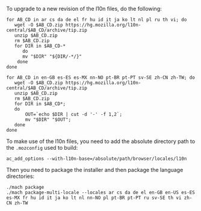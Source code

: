 To upgrade to a new revision of the l10n files, do the following:

```
for AB_CD in ar cs da de el fr hu id it ja ko lt nl pl ru th vi; do
   wget -O $AB_CD.zip https://hg.mozilla.org/l10n-central/$AB_CD/archive/tip.zip
   unzip $AB_CD.zip
   rm $AB_CD.zip
   for DIR in $AB_CD-*
      do
      mv "$DIR" "${DIR/-*/}"
    done
done
```

```
for AB_CD in en-GB es-ES es-MX nn-NO pt-BR pt-PT sv-SE zh-CN zh-TW; do
   wget -O $AB_CD.zip https://hg.mozilla.org/l10n-central/$AB_CD/archive/tip.zip
   unzip $AB_CD.zip
   rm $AB_CD.zip
   for DIR in $AB_CD*;
   do
       OUT=`echo $DIR | cut -d '-' -f 1,2`;
       mv "$DIR" "$OUT";
   done
done
```

To make use of the l10n files, you need to add the absolute directory path to the `.mozconfig` used to build:

```
ac_add_options --with-l10n-base=/absolute/path/browser/locales/l10n
```

Then you need to package the installer and then package the language directories:

```
./mach package
./mach package-multi-locale --locales ar cs da de el en-GB en-US es-ES es-MX fr hu id it ja ko lt nl nn-NO pl pt-BR pt-PT ru sv-SE th vi zh-CN zh-TW
```